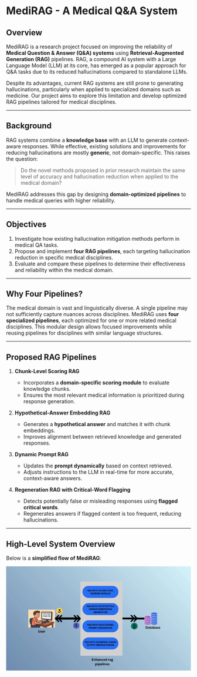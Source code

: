 # MediRAG - A Medical Q&A System

## Overview

MediRAG is a research project focused on improving the reliability of **Medical Question & Answer (Q&A) systems** using **Retrieval-Augmented Generation (RAG)** pipelines. RAG, a compound AI system with a Large Language Model (LLM) at its core, has emerged as a popular approach for Q&A tasks due to its reduced hallucinations compared to standalone LLMs.  

Despite its advantages, current RAG systems are still prone to generating hallucinations, particularly when applied to specialized domains such as medicine. Our project aims to explore this limitation and develop optimized RAG pipelines tailored for medical disciplines.

---

## Background

RAG systems combine a **knowledge base** with an LLM to generate context-aware responses. While effective, existing solutions and improvements for reducing hallucinations are mostly **generic**, not domain-specific. This raises the question:

> Do the novel methods proposed in prior research maintain the same level of accuracy and hallucination reduction when applied to the medical domain?

MediRAG addresses this gap by designing **domain-optimized pipelines** to handle medical queries with higher reliability.

---

## Objectives

1. Investigate how existing hallucination mitigation methods perform in medical QA tasks.
2. Propose and implement **four RAG pipelines**, each targeting hallucination reduction in specific medical disciplines.
3. Evaluate and compare these pipelines to determine their effectiveness and reliability within the medical domain.

---

## Why Four Pipelines?

The medical domain is vast and linguistically diverse. A single pipeline may not sufficiently capture nuances across disciplines. MediRAG uses **four specialized pipelines**, each optimized for one or more related medical disciplines. This modular design allows focused improvements while reusing pipelines for disciplines with similar language structures.

---

## Proposed RAG Pipelines

1. **Chunk-Level Scoring RAG**
   - Incorporates a **domain-specific scoring module** to evaluate knowledge chunks.
   - Ensures the most relevant medical information is prioritized during response generation.

2. **Hypothetical-Answer Embedding RAG**
   - Generates a **hypothetical answer** and matches it with chunk embeddings.
   - Improves alignment between retrieved knowledge and generated responses.

3. **Dynamic Prompt RAG**
   - Updates the **prompt dynamically** based on context retrieved.
   - Adjusts instructions to the LLM in real-time for more accurate, context-aware answers.

4. **Regeneration RAG with Critical-Word Flagging**
   - Detects potentially false or misleading responses using **flagged critical words**.
   - Regenerates answers if flagged content is too frequent, reducing hallucinations.

---

## High-Level System Overview

Below is a **simplified flow of MediRAG**:

![MediRAG Flow](media/system.gif)





